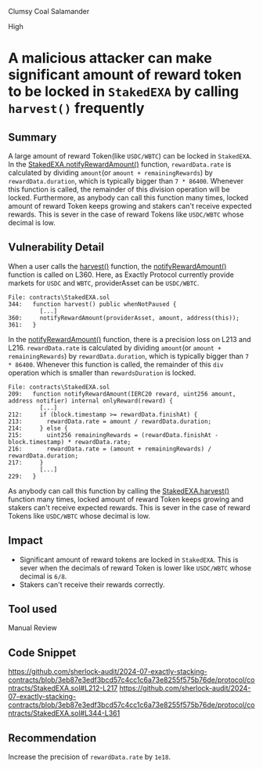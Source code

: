 Clumsy Coal Salamander

High

# A malicious attacker can make significant amount of reward token to be locked in `StakedEXA` by calling `harvest()` frequently

## Summary
A large amount of reward Token(like `USDC/WBTC`) can be locked in `StakedEXA`. In the [StakedEXA.notifyRewardAmount()](https://github.com/sherlock-audit/2024-07-exactly-stacking-contracts/blob/3eb87e3edf3bcd57c4cc1c6a73e8255f575b76de/protocol/contracts/StakedEXA.sol#L212-L217) function, `rewardData.rate` is calculated by dividing `amount`(or `amount + remainingRewards`) by  `rewardData.duration`, which is typically bigger than `7 * 86400`.  Whenever this function is called, the remainder of this division operation will be locked. Furthermore, as anybody can call this function many times, locked amount of  reward Token keeps growing and stakers can't receive expected rewards.  This is sever in the case of reward Tokens like `USDC/WBTC` whose decimal is low.

## Vulnerability Detail
When a user calls the [harvest()](https://github.com/sherlock-audit/2024-07-exactly-stacking-contracts/blob/3eb87e3edf3bcd57c4cc1c6a73e8255f575b76de/protocol/contracts/StakedEXA.sol#L344-L361) function, the [notifyRewardAmount()](https://github.com/sherlock-audit/2024-07-exactly-stacking-contracts/blob/3eb87e3edf3bcd57c4cc1c6a73e8255f575b76de/protocol/contracts/StakedEXA.sol#L209-L229) function is called on L360.
Here, as Exactly Protocol currently provide markets for `USDC` and `WBTC`, providerAsset can be `USDC/WBTC`.
```solidity
File: contracts\StakedEXA.sol
344:   function harvest() public whenNotPaused { 
         [...]
360:     notifyRewardAmount(providerAsset, amount, address(this));
361:   }
```
In the [notifyRewardAmount()](https://github.com/sherlock-audit/2024-07-exactly-stacking-contracts/blob/3eb87e3edf3bcd57c4cc1c6a73e8255f575b76de/protocol/contracts/StakedEXA.sol#L209-L229) function, there is a precision loss on L213 and L216.
`rewardData.rate` is calculated by dividing `amount`(or `amount + remainingRewards`) by  `rewardData.duration`, which is typically bigger than `7 * 86400`.  Whenever this function is called, the remainder of this `div` operation which is smaller than  `rewardsDuration`  is locked.
```solidity
File: contracts\StakedEXA.sol
209:   function notifyRewardAmount(IERC20 reward, uint256 amount, address notifier) internal onlyReward(reward) { 
         [...]
212:     if (block.timestamp >= rewardData.finishAt) {
213:       rewardData.rate = amount / rewardData.duration;
214:     } else {
215:       uint256 remainingRewards = (rewardData.finishAt - block.timestamp) * rewardData.rate;
216:       rewardData.rate = (amount + remainingRewards) / rewardData.duration;
217:     }
         [...]
229:   }
```
As anybody can call this function by calling the [StakedEXA.harvest()](https://github.com/sherlock-audit/2024-07-exactly-stacking-contracts/blob/3eb87e3edf3bcd57c4cc1c6a73e8255f575b76de/protocol/contracts/StakedEXA.sol#L344-L361) function many times, locked amount of  reward Token keeps growing and stakers can't receive expected rewards.  This is sever in the case of reward Tokens like `USDC/WBTC` whose decimal is low.

## Impact
- Significant amount of reward tokens are locked in `StakedEXA`. This is sever when the decimals of reward Token is lower like `USDC/WBTC` whose decimal is `6/8`.
- Stakers can't receive their rewards correctly.

## Tool used

Manual Review

## Code Snippet
https://github.com/sherlock-audit/2024-07-exactly-stacking-contracts/blob/3eb87e3edf3bcd57c4cc1c6a73e8255f575b76de/protocol/contracts/StakedEXA.sol#L212-L217
https://github.com/sherlock-audit/2024-07-exactly-stacking-contracts/blob/3eb87e3edf3bcd57c4cc1c6a73e8255f575b76de/protocol/contracts/StakedEXA.sol#L344-L361

## Recommendation
Increase the precision of `rewardData.rate` by `1e18`.